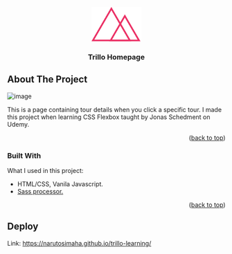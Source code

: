 <div id="top"></div>


<!-- PROJECT LOGO -->
<br />
<div align="center">
  <a href="https://github.com/othneildrew/Best-README-Template">
    <img src="img/logo.png" alt="Logo" height="80">
  </a>

  <h3 align="center">Trillo Homepage</h3>

  
</div>



<!-- ABOUT THE PROJECT -->
## About The Project

![image](https://user-images.githubusercontent.com/82920386/159163869-cefeea41-3329-46f8-a29f-8470a497f4aa.png)



This is a page containing tour details when you click a specific tour. I made this project when learning CSS Flexbox taught by Jonas Schedment on Udemy. 

<p align="right">(<a href="#top">back to top</a>)</p>



### Built With

What I used in this project:

* HTML/CSS, Vanila Javascript.
* [Sass processor.](https://sass-lang.com/)

<p align="right">(<a href="#top">back to top</a>)</p>



<!-- CONTACT -->
<!-- ## Contact

Your Name - [@your_twitter](https://twitter.com/your_username) - email@example.com

Project Link: [https://github.com/your_username/repo_name](https://github.com/your_username/repo_name)

<p align="right">(<a href="#top">back to top</a>)</p> -->



<!-- ACKNOWLEDGMENTS -->
## Deploy
Link: https://narutosimaha.github.io/trillo-learning/

